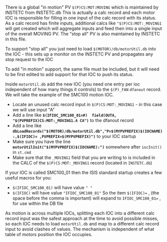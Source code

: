 There is a global "in motion" PV `$(P)CS:MOT:MOVING` which is maintained by INSTETC from INSTETC.db This is actually a calc record and each motor IOC is responsible for filling in one input of the calc record with its status. As a calc record has finite inputs, additional calcs like `"$(P)CS:MOT:_MOVING1` will get created which will aggregate inputs and feed then into a single input of the overall MOVING PV. The "stop all" PV is also maintained by INSTETC in this file.

To support "stop all" you just need to load `$(MOTOR)/db/motorUtil.db` into the IOC - this sets up a monitor on the INSTETC PV and propagates any stop request to the IOC

To add "in motion" support, the same file must be included, but it will need to be first edited to add support for that IOC to push its status.

Inside `motorUtil.db` add the new IOC (you need one entry per ioc independent of how many things it controls) to the `$(P)_FAN` `dfanout` record. We will take the example of the SMC100 motion IOC.

* Locate an unused calc record input in `$(P)CS:MOT:_MOVING1` - in this case we will use input "A" 
* Add a line like **`$(IFIOC_SMC100_01=#)  field(OUTA, "$(PVPREFIX)CS:MOT:_MOVING1.A CA")`**   to the dfanout record
* Add a line like     **`dbLoadRecords("$(MOTOR)/db/motorUtil.db","P=$(MYPVPREFIX)$(IOCNAME):,$(IFIOC)= ,PVPREFIX=$(MYPVPREFIX)")`**    to your IOC startup
* Make sure you have the line    **`motorUtilInit("$(MYPVPREFIX)$(IOCNAME):")`** somewhere after `iocInit()` in `st.cmd`
* Make sure that the `_MOVING1` field that you are writing to is included in the CALC of the `$(P)CS:MOT:_MOVING1` record (located in `INSTETC.db`)

If your IOC is called SMC100_01 then the ISIS standard startup creates a few useful macros for you: 
* `$(IFIOC_SMC100_01)` will have value `" "`
* `$(IFIOC)` will have value `"IFIOC_SMC100_01"`
So the item   `$(IFIOC)=` , (the space before the comma is important) will expand to   `IFIOC_SMC100_01=` ,  for use within the DB file
 
As motion is across multiple IOCs, splitting each IOC into a different calc record input was the safest approach at the time to avoid possible misses, so each IOC needs to load `motorUtil.db` and map to a different calc record input to avoid clashes of values. The mechanism is independent of what table of motors position the IOC occupies. 
